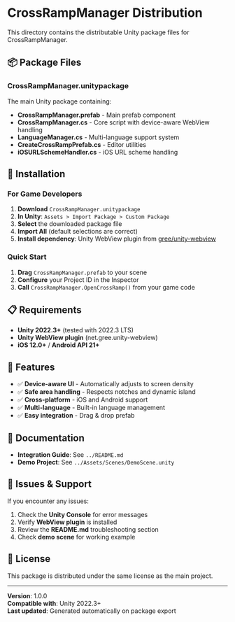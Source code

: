 # CrossRampManager Distribution

This directory contains the distributable Unity package files for CrossRampManager.

## 📦 Package Files

### CrossRampManager.unitypackage
The main Unity package containing:
- **CrossRampManager.prefab** - Main prefab component
- **CrossRampManager.cs** - Core script with device-aware WebView handling
- **LanguageManager.cs** - Multi-language support system
- **CreateCrossRampPrefab.cs** - Editor utilities
- **iOSURLSchemeHandler.cs** - iOS URL scheme handling

## 🚀 Installation

### For Game Developers
1. **Download** `CrossRampManager.unitypackage`
2. **In Unity**: `Assets > Import Package > Custom Package`
3. **Select** the downloaded package file
4. **Import All** (default selections are correct)
5. **Install dependency**: Unity WebView plugin from [gree/unity-webview](https://github.com/gree/unity-webview)

### Quick Start
1. **Drag** `CrossRampManager.prefab` to your scene
2. **Configure** your Project ID in the Inspector
3. **Call** `CrossRampManager.OpenCrossRamp()` from your game code

## 📋 Requirements

- **Unity 2022.3+** (tested with 2022.3 LTS)
- **Unity WebView plugin** (net.gree.unity-webview)
- **iOS 12.0+** / **Android API 21+**

## 🔧 Features

- ✅ **Device-aware UI** - Automatically adjusts to screen density
- ✅ **Safe area handling** - Respects notches and dynamic island
- ✅ **Cross-platform** - iOS and Android support
- ✅ **Multi-language** - Built-in language management
- ✅ **Easy integration** - Drag & drop prefab

## 📖 Documentation

- **Integration Guide**: See `../README.md`
- **Demo Project**: See `../Assets/Scenes/DemoScene.unity`

## 🐛 Issues & Support

If you encounter any issues:
1. Check the **Unity Console** for error messages
2. Verify **WebView plugin** is installed
3. Review the **README.md** troubleshooting section
4. Check **demo scene** for working example

## 📄 License

This package is distributed under the same license as the main project.

---

**Version**: 1.0.0  
**Compatible with**: Unity 2022.3+  
**Last updated**: Generated automatically on package export 